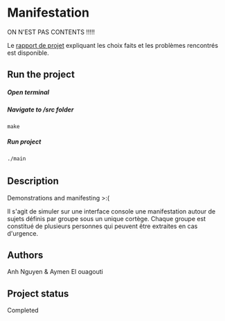 # Manifestation

ON N'EST PAS CONTENTS !!!!!

Le [rapport de projet](https://github.com/aymen-elo/Demonstration-Simulator/blob/main/Rapport%20de%20Projet%20-%20Manifestation.pdf) expliquant les choix faits et les problèmes rencontrés est disponible.

## Run the project
##### Open terminal
##### Navigate to /src folder
``` 
make
```
##### Run project
```
./main
```

###### 
## Description
Demonstrations and manifesting >:(

Il s'agit de simuler sur une interface console une manifestation autour de sujets définis par groupe sous un unique cortège.
Chaque groupe est constitué de plusieurs personnes qui peuvent être extraites en cas d'urgence.

## Authors
Anh Nguyen & Aymen El ouagouti

## Project status
Completed
